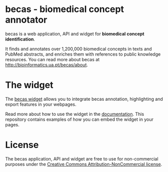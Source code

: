 becas - biomedical concept annotator
====================================

becas is a web application, API and widget for **biomedical concept identification**.

It finds and annotates over 1,200,000 biomedical concepts in texts and
PubMed abstracts, and enriches them with references to public knowledge resources.
You can read more about becas at http://bioinformatics.ua.pt/becas/about.


The widget
==========

The [becas widget](http://tnunes.github.com/becas-widget/) allows you to integrate becas annotation, highlighting and export
features in your webpages.

Read more about how to use the widget in the [documentation](http://bioinformatics.ua.pt/becas/widget).
This repository contains examples of how you can embed the widget in your pages.

License
=======

The becas application, API and widget are free to use for non-commercial purposes under the
[Creative Commons Attribution-NonCommercial license](https://creativecommons.org/licenses/by-nc/3.0/).
